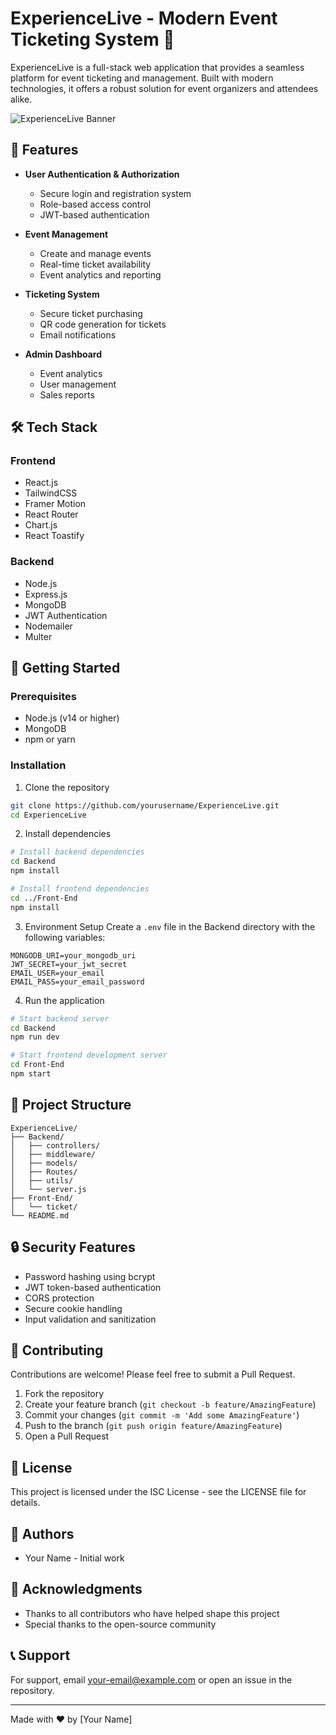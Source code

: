 # ExperienceLive - Modern Event Ticketing System 🎫

ExperienceLive is a full-stack web application that provides a seamless platform for event ticketing and management. Built with modern technologies, it offers a robust solution for event organizers and attendees alike.

![ExperienceLive Banner](https://via.placeholder.com/1200x400?text=ExperienceLive)

## 🌟 Features

- **User Authentication & Authorization**
  - Secure login and registration system
  - Role-based access control
  - JWT-based authentication

- **Event Management**
  - Create and manage events
  - Real-time ticket availability
  - Event analytics and reporting

- **Ticketing System**
  - Secure ticket purchasing
  - QR code generation for tickets
  - Email notifications

- **Admin Dashboard**
  - Event analytics
  - User management
  - Sales reports

## 🛠️ Tech Stack

### Frontend
- React.js
- TailwindCSS
- Framer Motion
- React Router
- Chart.js
- React Toastify

### Backend
- Node.js
- Express.js
- MongoDB
- JWT Authentication
- Nodemailer
- Multer

## 🚀 Getting Started

### Prerequisites
- Node.js (v14 or higher)
- MongoDB
- npm or yarn

### Installation

1. Clone the repository
```bash
git clone https://github.com/yourusername/ExperienceLive.git
cd ExperienceLive
```

2. Install dependencies
```bash
# Install backend dependencies
cd Backend
npm install

# Install frontend dependencies
cd ../Front-End
npm install
```

3. Environment Setup
Create a `.env` file in the Backend directory with the following variables:
```env
MONGODB_URI=your_mongodb_uri
JWT_SECRET=your_jwt_secret
EMAIL_USER=your_email
EMAIL_PASS=your_email_password
```

4. Run the application
```bash
# Start backend server
cd Backend
npm run dev

# Start frontend development server
cd Front-End
npm start
```

## 📁 Project Structure

```
ExperienceLive/
├── Backend/
│   ├── controllers/
│   ├── middleware/
│   ├── models/
│   ├── Routes/
│   ├── utils/
│   └── server.js
├── Front-End/
│   └── ticket/
└── README.md
```

## 🔒 Security Features

- Password hashing using bcrypt
- JWT token-based authentication
- CORS protection
- Secure cookie handling
- Input validation and sanitization

## 🤝 Contributing

Contributions are welcome! Please feel free to submit a Pull Request.

1. Fork the repository
2. Create your feature branch (`git checkout -b feature/AmazingFeature`)
3. Commit your changes (`git commit -m 'Add some AmazingFeature'`)
4. Push to the branch (`git push origin feature/AmazingFeature`)
5. Open a Pull Request

## 📝 License

This project is licensed under the ISC License - see the LICENSE file for details.

## 👥 Authors

- Your Name - Initial work

## 🙏 Acknowledgments

- Thanks to all contributors who have helped shape this project
- Special thanks to the open-source community

## 📞 Support

For support, email your-email@example.com or open an issue in the repository.

---

Made with ❤️ by [Your Name] 